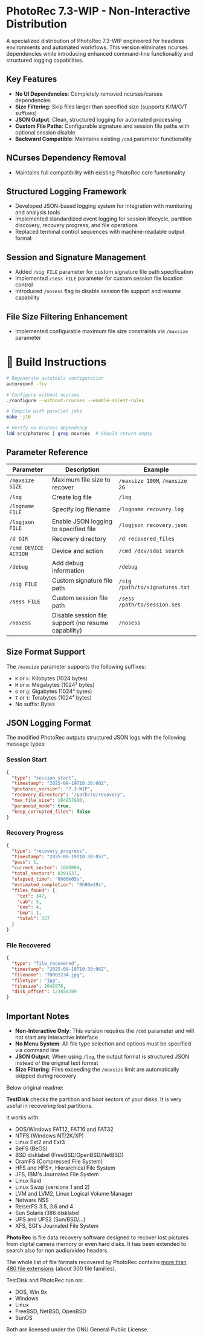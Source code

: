 # PhotoRec 7.3-WIP - Non-Interactive Distribution

A specialized distribution of PhotoRec 7.3-WIP engineered for headless environments and automated workflows. This version eliminates ncurses dependencies while introducing enhanced command-line functionality and structured logging capabilities.

## Key Features

- **No UI Dependencies**: Completely removed ncurses/curses dependencies
- **Size Filtering**: Skip files larger than specified size (supports K/M/G/T suffixes)
- **JSON Output**: Clean, structured logging for automated processing
- **Custom File Paths**: Configurable signature and session file paths with optional session disable
- **Backward Compatible**: Maintains existing `/cmd` parameter functionality

## NCurses Dependency Removal
- Maintains full compatibility with existing PhotoRec core functionality

## Structured Logging Framework
- Developed JSON-based logging system for integration with monitoring and analysis tools
- Implemented standardized event logging for session lifecycle, partition discovery, recovery progress, and file operations
- Replaced terminal control sequences with machine-readable output format

## Session and Signature Management
- Added `/sig FILE` parameter for custom signature file path specification
- Implemented `/sess FILE` parameter for custom session file location control
- Introduced `/nosess` flag to disable session file support and resume capability

## File Size Filtering Enhancement
- Implemented configurable maximum file size constraints via `/maxsize` parameter

# 🔧 Build Instructions

```bash
# Regenerate autotools configuration
autoreconf -fiv

# Configure without ncurses
./configure --without-ncurses --enable-silent-rules

# Compile with parallel jobs
make -j10

# Verify no ncurses dependency
ldd src/photorec | grep ncurses  # Should return empty
```

## Parameter Reference

| Parameter | Description | Example |
|-----------|-------------|---------|
| `/maxsize SIZE` | Maximum file size to recover | `/maxsize 100M`, `/maxsize 2G` |
| `/log` | Create log file | `/log` |
| `/logname FILE` | Specify log filename | `/logname recovery.log` |
| `/logjson FILE` | Enable JSON logging to specified file | `/logjson recovery.json` |
| `/d DIR` | Recovery directory | `/d recovered_files` |
| `/cmd DEVICE ACTION` | Device and action | `/cmd /dev/sda1 search` |
| `/debug` | Add debug information | `/debug` |
| `/sig FILE` | Custom signature file path | `/sig /path/to/signatures.txt` |
| `/sess FILE` | Custom session file path | `/sess /path/to/session.ses` |
| `/nosess` | Disable session file support (no resume capability) | `/nosess` |

## Size Format Support

The `/maxsize` parameter supports the following suffixes:
- `K` or `k`: Kilobytes (1024 bytes)
- `M` or `m`: Megabytes (1024² bytes)
- `G` or `g`: Gigabytes (1024³ bytes)
- `T` or `t`: Terabytes (1024⁴ bytes)
- No suffix: Bytes

## JSON Logging Format

The modified PhotoRec outputs structured JSON logs with the following message types:

### Session Start
```json
{
  "type": "session_start",
  "timestamp": "2025-09-19T10:30:00Z",
  "photorec_version": "7.3-WIP",
  "recovery_directory": "/path/to/recovery",
  "max_file_size": 104857600,
  "paranoid_mode": true,
  "keep_corrupted_files": false
}
```

### Recovery Progress
```json
{
  "type": "recovery_progress",
  "timestamp": "2025-09-19T10:30:05Z",
  "pass": 1,
  "current_sector": 1690894,
  "total_sectors": 8391537,
  "elapsed_time": "0h00m05s",
  "estimated_completion": "0h00m19s",
  "files_found": {
    "txt": 347,
    "cab": 5,
    "exe": 4,
    "bmp": 1,
    "total": 357
  }
}
```

### File Recovered
```json
{
  "type": "file_recovered",
  "timestamp": "2025-09-19T10:30:06Z",
  "filename": "f0001234.jpg",
  "filetype": "jpg",
  "filesize": 2048576,
  "disk_offset": 123456789
}
```

## Important Notes

- **Non-Interactive Only**: This version requires the `/cmd` parameter and will not start any interactive interface
- **No Menu System**: All file type selection and options must be specified via command line
- **JSON Output**: When using `/log`, the output format is structured JSON instead of the original text format
- **Size Filtering**: Files exceeding the `/maxsize` limit are automatically skipped during recovery

Below original readme:

**TestDisk** checks the partition and boot sectors of your disks.
It is very useful in recovering lost partitions.

It works with:

- DOS/Windows FAT12, FAT16 and FAT32
- NTFS (Windows NT/2K/XP)
- Linux Ext2 and Ext3
- BeFS (BeOS)
- BSD disklabel (FreeBSD/OpenBSD/NetBSD)
- CramFS (Compressed File System)
- HFS and HFS+, Hierarchical File System
- JFS, IBM's Journaled File System
- Linux Raid
- Linux Swap (versions 1 and 2)
- LVM and LVM2, Linux Logical Volume Manager
- Netware NSS
- ReiserFS 3.5, 3.6 and 4
- Sun Solaris i386 disklabel
- UFS and UFS2 (Sun/BSD/...)
- XFS, SGI's Journaled File System

**PhotoRec** is file data recovery software designed to recover
lost pictures from digital camera memory or even hard disks.
It has been extended to search also for non audio/video headers.

The whole list of file formats recovered by PhotoRec contains
[more than 480 file extensions](https://www.cgsecurity.org/wiki/File_Formats_Recovered_By_PhotoRec) (about 300 file families).

TestDisk and PhotoRec run on:

- DOS, Win 9x
- Windows
- Linux
- FreeBSD, NetBSD, OpenBSD
- SunOS

Both are licensed under the GNU General Public License.
